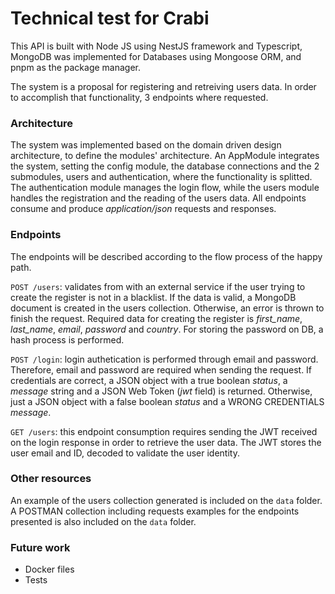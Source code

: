 # Technical test for Crabi

This API is built with Node JS using NestJS framework and Typescript, MongoDB was implemented for Databases using Mongoose ORM, and pnpm as the package manager.

The system is a proposal for registering and retreiving users data. In order to accomplish that functionality, 3 endpoints where requested.

### Architecture
The system was implemented based on the domain driven design architecture, to define the modules' architecture. 
An AppModule integrates the system, setting the config module, the database connections and the 2 submodules, users and authentication, where the functionality is splitted. The authentication module manages the login flow, while the users module handles the registration and the reading of the users data.
All endpoints consume and produce *application/json* requests and responses.

### Endpoints
The endpoints will be described according to the flow process of the happy path.

`POST /users`: validates from with an external service if the user trying to create the register is not in a blacklist. If the data is valid, a MongoDB document is created in the users collection. Otherwise, an error is thrown to finish the request. Required data for creating the register is *first_name*, *last_name*, *email*, *password* and *country*. For storing the password on DB, a hash process is performed.

`POST /login`: login authetication is performed through email and password.
Therefore, email and password are required when sending the request.
If credentials are correct, a JSON object with a true boolean *status*, a *message* string and a JSON Web Token (*jwt* field) is returned.
Otherwise, just a JSON object with a false boolean *status* and a WRONG CREDENTIALS *message*.

`GET /users`: this endpoint consumption requires sending the JWT received on the login response in order to retrieve the user data. The JWT stores the user email and ID, decoded to validate the user identity.

### Other resources
An example of the users collection generated is included on the `data` folder.
A POSTMAN collection including requests examples for the endpoints presented is also included on the `data` folder.

### Future work
- Docker files
- Tests
